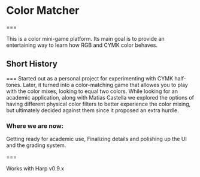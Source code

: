 # Color Matcher
===

This is a color mini-game platform. Its main goal is to provide an entertaining way to learn how RGB and CYMK color behaves.

## Short History
===
Started out as a personal project for experimenting with CYMK half-tones. Later, it turned into a color-matching game that allowes you to play with the color mixes, looking to equal two colors.
While looking for an academic application, along with Matias Castella we explored the options of having different physical color filters to better experience the color mixing, but ultimately decided against them since it proposed an extra hurdle.

### Where we are now:
Getting ready for academic use, Finalizing details and polishing up the UI and the grading system. 

===



Works with Harp v0.9.x

